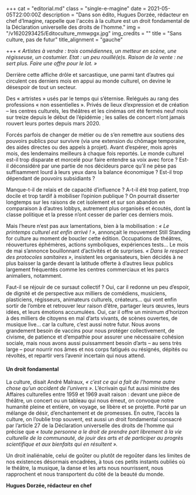 +++
cat = "editorial.md"
class = "single-e-magine"
date = 2021-05-05T22:00:00Z
description = "Dans son édito, Hugues Dorzée, rédacteur en chef d’Imagine, rappelle que l'accès à la culture est un droit fondamental de la Déclaration universelle des droits de l'homme."
img = "/v1620293425/Editoculture_mmwpgx.jpg"
img_credits = ""
title = "Sans culture, pas de futur"
title_alignment = "gauche"

+++
_« Artistes à vendre : trois comédiennes, un metteur en scène, une régisseuse, un costumier. Etat : un peu rouillé(e)s. Raison de la vente : ne sert plus. Faire une offre pour le lot. »_

Derrière cette affiche drôle et sarcastique, une parmi tant d’autres qui circulent ces derniers mois en appui au monde culturel, on devine le désespoir de tout un secteur.

Des « artristes » usés par le temps qui s’éternise. Relégués au rang des professions « non essentielles ». Privés de lieux d’expression et de création – les centres culturels, les théâtres et les cinémas ont été fermés neuf mois sur treize depuis le début de l’épidémie ; les salles de concert n’ont jamais rouvert leurs portes depuis mars 2020.

Forcés parfois de changer de métier ou de s’en remettre aux soutiens des pouvoirs publics pour survivre (via une extension du chômage temporaire, des aides directes ou des appels à projet). Avant d’espérer, mois après mois, des lendemains meilleurs à chaque fois reportés. Le monde culturel est-il trop disparate et morcelé pour faire entendre sa voix avec force ? Est-il déconsidéré par une partie de nos décideurs parce qu’il ne pèse pas suffisamment lourd à leurs yeux dans la balance économique ? Est-il trop dépendant de pouvoirs subsidiants ?

Manque-t-il de relais et de capacité d’influence ? A-t-il été trop patient, trop docile et trop tardif à mobiliser l’opinion publique ? On pourrait disserter longtemps sur les raisons de cet isolement et sur son abandon en comparaison à d’autres lobbys, autrement plus organisés et écoutés, dont la classe politique et la presse n’ont cesser de parler ces derniers mois. 

Mais l’heure n’est pas aux lamentations, bien à la mobilisation : _« Le printemps culturel est enfin arrivé ! »_, annonçait le mouvement Still Standing for culture au moment de boucler cette édition. Occupations de théâtres, réouvertures éphémères, actions symboliques, expériences tests... Le mois de mai s’annonce bouillonnant d’activités et de surprises. _« Dans le respect des protocoles sanitaires »_, insistent les organisateurs, bien décidés à ne plus baisser la garde devant la latitude offerte à d’autres lieux publics largement fréquentés comme les centres commerciaux et les parcs animaliers, notamment.

Faut-il se réjouir de ce sursaut collectif ? Oui, car il redonne un peu d’espoir, de dignité et de perspective aux milliers de comédiens, musiciens, plasticiens, régisseurs, animateurs culturels, créateurs... qui vont enfin sortir de l’ombre et retrouver leur raison d’être, partager leurs œuvres, leurs idées, et leurs émotions accumulées. Oui, car il offre un minimum d’horizon à des milliers de citoyens en mal d’arts vivants, de scènes ouvertes, de musique live... car la culture, c’est aussi notre futur. Nous avons grandement besoin de vaccins pour nous protéger collectivement, de civisme, de patience et d’empathie pour assurer une nécessaire cohésion sociale, mais nous avons aussi puissamment besoin d’arts – au sens très large – pour nourrir nos âmes et nos corps fatigués ou résignés, dépités ou révoltés, et repartir vers l’avenir incertain qui nous attend.

#### Un droit fondamental

La culture, disait André Malraux, _« c’est ce qui a fait de l’homme autre chose qu’un accident de l’univers »_. L’écrivain qui fut aussi ministre des Affaires culturelles entre 1959 et 1969 avait raison : devant une pièce de théâtre, un concert ou un tableau qui nous émeut, on convoque notre humanité pleine et entière, on voyage, se libère et se projette. Porté par un mélange de désir, d’enchantement et de promesses. En outre, l’accès la culture, on l’oublie trop souvent, est aussi un droit fondamental consacré par l’article 27 de la Déclaration universelle des droits de l’homme qui précise que _« toute personne a le droit de prendre part librement à la vie culturelle de la communauté, de jouir des arts et de participer au progrès scientifique et aux bienfaits qui en résultent »._

Un droit inaliénable, celui de goûter ou plutôt de regoûter dans les limites de nos existences désormais encadrées, à tous ces petits instants oubliés où le théâtre, la musique, la danse et les arts nous nourrissent, nous rapprochent et nous transportent du côté de la beauté du monde.

**Hugues Dorzée, rédacteur en chef**